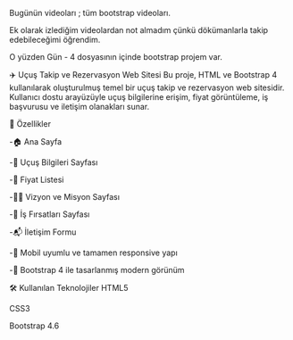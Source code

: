 Bugünün videoları ; tüm bootstrap videoları.

Ek olarak izlediğim videolardan not almadım çünkü dökümanlarla takip edebileceğimi öğrendim.

O yüzden Gün - 4 dosyasının içinde bootstrap projem var.


✈️ Uçuş Takip ve Rezervasyon Web Sitesi
Bu proje, HTML ve Bootstrap 4 kullanılarak oluşturulmuş temel bir uçuş takip ve rezervasyon web sitesidir. Kullanıcı dostu arayüzüyle uçuş bilgilerine erişim, fiyat görüntüleme, iş başvurusu ve iletişim olanakları sunar.

🚀 Özellikler

  -🏠 Ana Sayfa

  -🛫 Uçuş Bilgileri Sayfası

  -💸 Fiyat Listesi

  -👨‍💼 Vizyon ve Misyon Sayfası

  -💼 İş Fırsatları Sayfası

  -📬 İletişim Formu

  -📱 Mobil uyumlu ve tamamen responsive yapı

  -🎨 Bootstrap 4 ile tasarlanmış modern görünüm

🛠️ Kullanılan Teknolojiler
   HTML5

   CSS3

   Bootstrap 4.6

